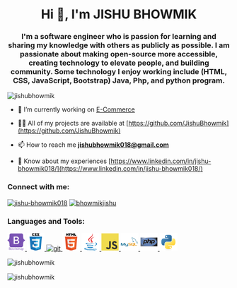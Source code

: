 <h1 align="center">Hi 👋, I'm JISHU BHOWMIK</h1>
<h3 align="center">I'm a software engineer who is passion for learning and sharing my knowledge with others as publicly as possible. I am passionate about making open-source more accessible, creating technology to elevate people, and building community. Some technology I enjoy working include (HTML, CSS, JavaScript, Bootstrap) Java, Php, and python program.</h3>

<p align="left"> <img src="https://komarev.com/ghpvc/?username=jishubhowmik&label=Profile%20views&color=0e75b6&style=flat" alt="jishubhowmik" /> </p>

- 🔭 I’m currently working on [E-Commerce](https://github.com/JishuBhowmik/E-Commerce-)

- 👨‍💻 All of my projects are available at [https://github.com/JishuBhowmik](https://github.com/JishuBhowmik)

- 📫 How to reach me **jishubhowmik018@gmail.com**

- 📄 Know about my experiences [https://www.linkedin.com/in/jishu-bhowmik018/](https://www.linkedin.com/in/jishu-bhowmik018/)

<h3 align="left">Connect with me:</h3>
<p align="left">
<a href="https://linkedin.com/in/jishu-bhowmik018" target="blank"><img align="center" src="https://raw.githubusercontent.com/rahuldkjain/github-profile-readme-generator/master/src/images/icons/Social/linked-in-alt.svg" alt="jishu-bhowmik018" height="30" width="40" /></a>
<a href="https://instagram.com/bhowmikjishu" target="blank"><img align="center" src="https://raw.githubusercontent.com/rahuldkjain/github-profile-readme-generator/master/src/images/icons/Social/instagram.svg" alt="bhowmikjishu" height="30" width="40" /></a>
</p>

<h3 align="left">Languages and Tools:</h3>
<p align="left"> <a href="https://getbootstrap.com" target="_blank" rel="noreferrer"> <img src="https://raw.githubusercontent.com/devicons/devicon/master/icons/bootstrap/bootstrap-plain-wordmark.svg" alt="bootstrap" width="40" height="40"/> </a> <a href="https://www.w3schools.com/css/" target="_blank" rel="noreferrer"> <img src="https://raw.githubusercontent.com/devicons/devicon/master/icons/css3/css3-original-wordmark.svg" alt="css3" width="40" height="40"/> </a> <a href="https://git-scm.com/" target="_blank" rel="noreferrer"> <img src="https://www.vectorlogo.zone/logos/git-scm/git-scm-icon.svg" alt="git" width="40" height="40"/> </a> <a href="https://www.w3.org/html/" target="_blank" rel="noreferrer"> <img src="https://raw.githubusercontent.com/devicons/devicon/master/icons/html5/html5-original-wordmark.svg" alt="html5" width="40" height="40"/> </a> <a href="https://www.java.com" target="_blank" rel="noreferrer"> <img src="https://raw.githubusercontent.com/devicons/devicon/master/icons/java/java-original.svg" alt="java" width="40" height="40"/> </a> <a href="https://developer.mozilla.org/en-US/docs/Web/JavaScript" target="_blank" rel="noreferrer"> <img src="https://raw.githubusercontent.com/devicons/devicon/master/icons/javascript/javascript-original.svg" alt="javascript" width="40" height="40"/> </a> <a href="https://www.mysql.com/" target="_blank" rel="noreferrer"> <img src="https://raw.githubusercontent.com/devicons/devicon/master/icons/mysql/mysql-original-wordmark.svg" alt="mysql" width="40" height="40"/> </a> <a href="https://www.php.net" target="_blank" rel="noreferrer"> <img src="https://raw.githubusercontent.com/devicons/devicon/master/icons/php/php-original.svg" alt="php" width="40" height="40"/> </a> <a href="https://www.python.org" target="_blank" rel="noreferrer"> <img src="https://raw.githubusercontent.com/devicons/devicon/master/icons/python/python-original.svg" alt="python" width="40" height="40"/> </a> </p>

<p><img align="center" src="https://github-readme-stats.vercel.app/api/top-langs?username=jishubhowmik&show_icons=true&locale=en&layout=compact" alt="jishubhowmik" /></p>

<p><img align="center" src="https://github-readme-streak-stats.herokuapp.com/?user=jishubhowmik&" alt="jishubhowmik" /></p>
